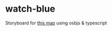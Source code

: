 # watch-blue

Storyboard for [this map](https://osu.ppy.sh/beatmapsets/1706965#osu/3487931) using osbjs & typescript
